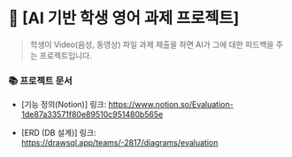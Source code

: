 # 💬 [AI 기반 학생 영어 과제 프로젝트]

> 학생이 Video(음성, 동영상) 파일 과제 제출을 하면 AI가 그에 대한 피드백을 주는 프로젝트입니다.

### 📚 프로젝트 문서

- [기능 정의(Notion)] 링크: https://www.notion.so/Evaluation-1de87a33571f80e89510c951480b565e

- [ERD (DB 설계)] 링크: https://drawsql.app/teams/-2817/diagrams/evaluation
